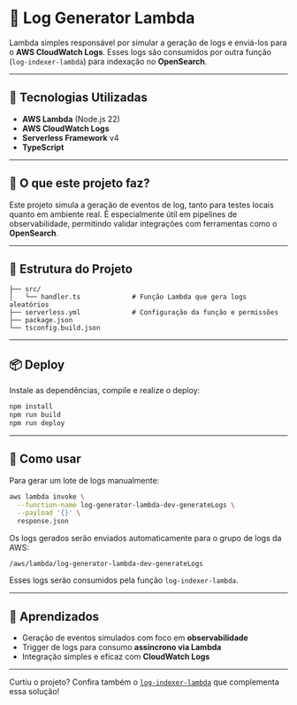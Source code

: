 # 🔁 Log Generator Lambda

Lambda simples responsável por simular a geração de logs e enviá-los para o **AWS CloudWatch Logs**. Esses logs são consumidos por outra função (`log-indexer-lambda`) para indexação no **OpenSearch**.

---

## 🚀 Tecnologias Utilizadas

- **AWS Lambda** (Node.js 22)
- **AWS CloudWatch Logs**
- **Serverless Framework** v4
- **TypeScript**

---

## 📌 O que este projeto faz?

Este projeto simula a geração de eventos de log, tanto para testes locais quanto em ambiente real. É especialmente útil em pipelines de observabilidade, permitindo validar integrações com ferramentas como o **OpenSearch**.

---

## 🧱 Estrutura do Projeto

```
├── src/
│   └── handler.ts             # Função Lambda que gera logs aleatórios
├── serverless.yml             # Configuração da função e permissões
├── package.json
└── tsconfig.build.json
```

---

## 📦 Deploy

Instale as dependências, compile e realize o deploy:

```bash
npm install
npm run build
npm run deploy
```

---

## 🔁 Como usar

Para gerar um lote de logs manualmente:

```bash
aws lambda invoke \
  --function-name log-generator-lambda-dev-generateLogs \
  --payload '{}' \
  response.json
```

Os logs gerados serão enviados automaticamente para o grupo de logs da AWS:

```
/aws/lambda/log-generator-lambda-dev-generateLogs
```

Esses logs serão consumidos pela função `log-indexer-lambda`.

---

## 🧠 Aprendizados

- Geração de eventos simulados com foco em **observabilidade**
- Trigger de logs para consumo **assíncrono via Lambda**
- Integração simples e eficaz com **CloudWatch Logs**

---

Curtiu o projeto? Confira também o [`log-indexer-lambda`](https://github.com/seu-usuario/log-indexer-lambda) que complementa essa solução!
